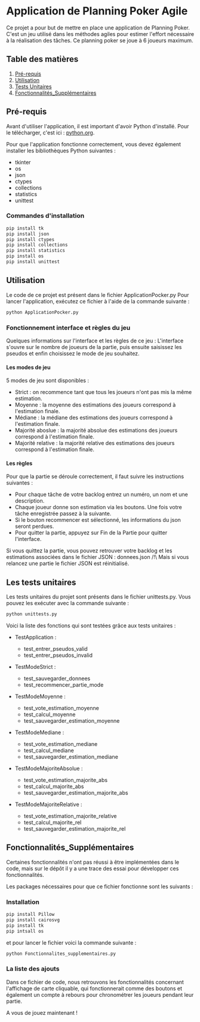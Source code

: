 # Application de Planning Poker Agile

Ce projet a pour but de mettre en place une application de Planning Poker. C'est un jeu utilisé dans les méthodes agiles pour estimer l'effort nécessaire à la réalisation des tâches. Ce planning poker se joue à 6 joueurs maximum.

## Table des matières

1. [Pré-requis](#pré-requis)
2. [Utilisation](#utilisation)
3. [Tests Unitaires](#tests-unitaires)
4. [Fonctionnalités_Supplémentaires](#fonctionnalites-supplementaires)

## Pré-requis

Avant d'utiliser l'application, il est important d'avoir Python d'installé. Pour le télécharger, c'est ici : [python.org](https://www.python.org/downloads/).

Pour que l'application fonctionne correctement, vous devez également installer les bibliothèques Python suivantes :
- tkinter
- os
- json
- ctypes
- collections
- statistics
- unittest

### Commandes d'installation

```bash
pip install tk
pip install json
pip install ctypes
pip install collections
pip install statistics
pip install os
pip install unittest
```
## Utilisation

Le code de ce projet est présent dans le fichier ApplicationPocker.py
Pour lancer l'application, exécutez ce fichier à l'aide de la commande suivante :

```bash
python ApplicationPocker.py
```

### Fonctionnement interface et règles du jeu

Quelques informations sur l'interface et les règles de ce jeu : 
 L'interface s'ouvre sur le nombre de joueurs de la partie, puis ensuite saisissez les pseudos et enfin choisissez le mode de jeu souhaitez.

#### Les modes de jeu 

 5 modes de jeu sont disponibles : 
 - Strict : on recommence tant que tous les joueurs n'ont pas mis la même estimation.
 - Moyenne : la moyenne des estimations des joueurs correspond à l'estimation finale.
 - Médiane : la médiane des estimations des joueurs correspond à l'estimation finale.
 - Majorité aboslue : la majorité absolue des estimations des joueurs correspond à l'estimation finale.
 - Majorité relative : la majorité relative des estimations des joueurs correspond à l'estimation finale.

#### Les règles 

 Pour que la partie se déroule correctement, il faut suivre les instructions suivantes : 
 - Pour chaque tâche de votre backlog entrez un numéro, un nom et une description.  
 - Chaque joueur donne son estimation via les boutons. Une fois votre tâche enregistrée passez à la suivante. 
 - Si le bouton recommencer est sélectionné, les informations du json seront perdues.
 - Pour quitter la partie, appuyez sur Fin de la Partie pour quitter l'interface.

Si vous quittez la partie, vous pouvez retrouver votre backlog et les estimations associées dans le fichier JSON : donnees.json
/!\ Mais si vous relancez une partie le fichier JSON est réinitialisé. 

## Les tests unitaires

Les tests unitaires du projet sont présents dans le fichier unittests.py. Vous pouvez les exécuter avec la commande suivante : 

```bash
python unittests.py
```

Voici la liste des fonctions qui sont testées grâce aux tests unitaires : 
- TestApplication :
    - test_entrer_pseudos_valid
    - test_entrer_pseudos_invalid
    
- TestModeStrict : 
    - test_sauvegarder_donnees
    - test_recommencer_partie_mode

- TestModeMoyenne :
    - test_vote_estimation_moyenne
    - test_calcul_moyenne
    - test_sauvegarder_estimation_moyenne

- TestModeMediane :
    - test_vote_estimation_mediane 
    - test_calcul_mediane
    - test_sauvegarder_estimation_mediane

- TestModeMajoriteAbsolue :
    - test_vote_estimation_majorite_abs
    - test_calcul_majorite_abs 
    - test_sauvegarder_estimation_majorite_abs

- TestModeMajoriteRelative :
    - test_vote_estimation_majorite_relative
    - test_calcul_majorite_rel
    - test_sauvegarder_estimation_majorite_rel

## Fonctionnalités_Supplémentaires
Certaines fonctionnalités n'ont pas réussi à être implémentées dans le code, mais sur le dépôt il y a une trace des essai pour développer ces fonctionnalités.

Les packages nécessaires pour que ce fichier fonctionne sont les suivants :

### Installation
```bash
pip install Pillow 
pip install cairosvg
pip install tk
pip intsall os
```
et pour lancer le fichier voici la commande suivante : 

```bash
python Fonctionnalites_supplementaires.py
```

### La liste des ajouts
Dans ce fichier de code, nous retrouvons les fonctionnalités concernant l'affichage de carte cliquable, qui fonctionnerait comme des boutons et également un compte à rebours pour chronométrer les joueurs pendant leur partie. 


A vous de jouez maintenant !








